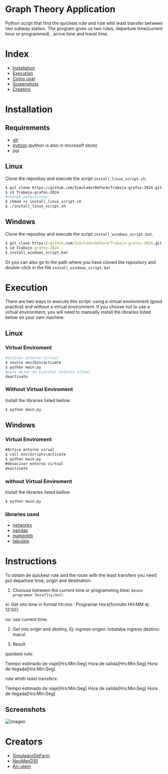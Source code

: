 # Graph Theory Application

Python script that find the quickest rute and rute whit least transfer between two subway station.  The program gives us two rutes, departure time(current hour or programmed) , arrive time and travel time.

# Index
- [Installation](#Installation)
- [Execution](#Execution)
- [Como usar](#Instructions)
- [Screenshots](#Screenshots)
- [Creators](#Creators)  
# Installation 

## Requirements

- [git](https://git-scm.com/downloads)
- [python](https://www.python.org/)
  (python is also in microsoft store)
- pip


## Linux

Clone the repositoy and execute the script `install_linux_script.sh`.
```bash
$ git clone https://github.com/SimuladorDeFarm/Trabajo-grafos-2024.git
$ cd Trabajo-grafos-2024
#change permissions
$ chmod +x install_linux_script.sh
$ ./install_linux_script.sh

```
## Windows

Clone the repositoy and execute the script `install_windows_script.bat`.
```cmd
$ git clone https://github.com/SimuladorDeFarm/Trabajo-grafos-2024.git
$ cd Trabajo-grafos-2024
$ install_windows_script.bat
```
Or you can also go to the path where you have cloned the repository and double-click in the file `install_windows_script.bat` 


# Execution

There are two ways to execute this script: using a virtual environment (good practice) and without a virtual environment. If you choose not to use a virtual environment, you will need to manually install the libraries listed below on your own machine.

## Linux

### Virtual Enviroment 

```bash
#activar entorno virtual
$ source env/bin/activate
$ python main.py
#para dejar de ejecutar entorno vitual
deactivate
```
### Without Virtual Enviroment

Install the libraries listed bellow
```bash
$ python main.py
```
## Windows

### Virtual Enviroment
```cmd
#Activa entorno virual
$ call env\Scripts\activate
$ python main.py
#desacivar entorno virtual
deactivate
```
### without  Virtual Enviroment

Install the libraries listed bellow
```cmd
$ python main.py
```

### libraries used 

  - [networkx](https://networkx.org/documentation/stable/install.html)
  - [pandas](https://pandas.pydata.org/docs/getting_started/install.html)
  - [matplotlib](https://matplotlib.org/stable/users/getting_started/)
  - [tabulate](https://pypi.org/project/tabulate/)


# Instructions

To obtain de quickest rute and the route with the least transfers you need put departure time, origin and destination

  

  1) Choouse between the current time or programming time:
    `Desea programar hora?[si/no]:` 

  si: Get into time in format hh:mm :
    Programar Hora[formato HH:MM ej: 12:50]:

  no: use current time.

  2) Get into origin and destiny, Ej:
  ingrese origen: tobalaba
  ingrese destino: macul

  4) Result

  quickest rute: 
  
  Tiempo estimado de viaje[Hrs:Min:Seg]
  Hora de salida[Hrs:Min:Seg]
  Hora de llegada[Hrs:Min:Seg]


  rute whith least transfers: 
  
  Tiempo estimado de viaje[Hrs:Min:Seg]
  Hora de salida[Hrs:Min:Seg]
  Hora de llegada[Hrs:Min:Seg]

    
 
 ## Screenshots
![imagen](https://github.com/user-attachments/assets/f4915ab7-74d9-49cc-a4a1-937356625427)

# Creators

- [SimuladorDeFarm](https://github.com/SimuladorDeFarm)
- [NeoManD10](https://github.com/NeoManD10)
- [Ari-utem](https://github.com/Ari-utem)
